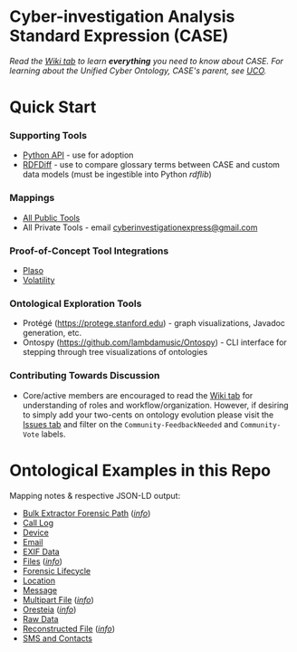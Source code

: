 # Cyber-investigation Analysis Standard Expression (CASE)

_Read the [Wiki tab](https://github.com/ucoProject/CASE/wiki) to learn **everything** you need to know about CASE._
_For learning about the Unified Cyber Ontology, CASE's parent, see [UCO](https://github.com/ucoProject/UCO)._


# Quick Start

### Supporting Tools
  - [Python API](https://github.com/ucoProject/CASE-Python-API) - use for adoption
  - [RDFDiff](https://github.com/ucoProject/RDFDiff) - use to compare glossary terms between CASE and custom data models (must be ingestible into Python _rdflib_)

### Mappings
  - [All Public Tools](https://github.com/ucoProject/CASE-Mappings)
  - All Private Tools - email cyberinvestigationexpress@gmail.com

### Proof-of-Concept Tool Integrations
  - [Plaso](https://github.com/ucoProject/CASE-Plaso-Implementation)
  - [Volatility](https://github.com/ucoProject/CASE-Volatility-Implementation)

### Ontological Exploration Tools
  - Protégé (https://protege.stanford.edu) - graph visualizations, Javadoc generation, etc.
  - Ontospy (https://github.com/lambdamusic/Ontospy) - CLI interface for stepping through tree visualizations of ontologies

### Contributing Towards Discussion
  - Core/active members are encouraged to read the [Wiki tab](https://github.com/ucoProject/CASE/wiki) for understanding of roles and workflow/organization. However, if desiring to simply add your two-cents on ontology evolution please visit the [Issues tab](https://github.com/ucoProject/CASE/issues) and filter on the `Community-FeedbackNeeded` and `Community-Vote` labels.


# Ontological Examples in this Repo
Mapping notes & respective JSON-LD output:
- [Bulk Extractor Forensic Path](examples/bulk_extractor_forensic_path.json) (*[info](examples/bulk_extractor_forensic_path.md)*)
- [Call Log](examples/call_log.json)
- [Device](examples/device.json)
- [Email](examples/email.json)
- [EXIF Data](examples/exif_data.json)
- [Files](examples/file.json) (*[info](examples/file.md)*)
- [Forensic Lifecycle](examples/forensic_lifecycle.json)
- [Location](examples/location.json)
- [Message](examples/message.json)
- [Multipart File](examples/multipart_file.json) (*[info](examples/multipart_file.md)*)
- [Oresteia](examples/Oresteia.json) (*[info](examples/Oresteia.md)*)
- [Raw Data](examples/raw_data.json)
- [Reconstructed File](examples/reconstructed_file.json) (*[info](examples/reconstructed_file.md)*)
- [SMS and Contacts](examples/sms_and_contacts.json)
